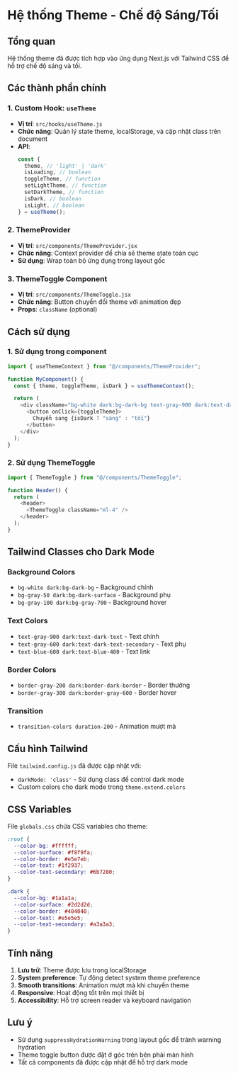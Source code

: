 # Hệ thống Theme - Chế độ Sáng/Tối

## Tổng quan

Hệ thống theme đã được tích hợp vào ứng dụng Next.js với Tailwind CSS để hỗ trợ chế độ sáng và tối.

## Các thành phần chính

### 1. Custom Hook: `useTheme`

- **Vị trí**: `src/hooks/useTheme.js`
- **Chức năng**: Quản lý state theme, localStorage, và cập nhật class trên document
- **API**:
  ```javascript
  const {
    theme, // 'light' | 'dark'
    isLoading, // boolean
    toggleTheme, // function
    setLightTheme, // function
    setDarkTheme, // function
    isDark, // boolean
    isLight, // boolean
  } = useTheme();
  ```

### 2. ThemeProvider

- **Vị trí**: `src/components/ThemeProvider.jsx`
- **Chức năng**: Context provider để chia sẻ theme state toàn cục
- **Sử dụng**: Wrap toàn bộ ứng dụng trong layout gốc

### 3. ThemeToggle Component

- **Vị trí**: `src/components/ThemeToggle.jsx`
- **Chức năng**: Button chuyển đổi theme với animation đẹp
- **Props**: `className` (optional)

## Cách sử dụng

### 1. Sử dụng trong component

```javascript
import { useThemeContext } from "@/components/ThemeProvider";

function MyComponent() {
  const { theme, toggleTheme, isDark } = useThemeContext();

  return (
    <div className="bg-white dark:bg-dark-bg text-gray-900 dark:text-dark-text">
      <button onClick={toggleTheme}>
        Chuyển sang {isDark ? "sáng" : "tối"}
      </button>
    </div>
  );
}
```

### 2. Sử dụng ThemeToggle

```javascript
import { ThemeToggle } from "@/components/ThemeToggle";

function Header() {
  return (
    <header>
      <ThemeToggle className="ml-4" />
    </header>
  );
}
```

## Tailwind Classes cho Dark Mode

### Background Colors

- `bg-white dark:bg-dark-bg` - Background chính
- `bg-gray-50 dark:bg-dark-surface` - Background phụ
- `bg-gray-100 dark:bg-gray-700` - Background hover

### Text Colors

- `text-gray-900 dark:text-dark-text` - Text chính
- `text-gray-600 dark:text-dark-text-secondary` - Text phụ
- `text-blue-600 dark:text-blue-400` - Text link

### Border Colors

- `border-gray-200 dark:border-dark-border` - Border thường
- `border-gray-300 dark:border-gray-600` - Border hover

### Transition

- `transition-colors duration-200` - Animation mượt mà

## Cấu hình Tailwind

File `tailwind.config.js` đã được cập nhật với:

- `darkMode: 'class'` - Sử dụng class để control dark mode
- Custom colors cho dark mode trong `theme.extend.colors`

## CSS Variables

File `globals.css` chứa CSS variables cho theme:

```css
:root {
  --color-bg: #ffffff;
  --color-surface: #f8f9fa;
  --color-border: #e5e7eb;
  --color-text: #1f2937;
  --color-text-secondary: #6b7280;
}

.dark {
  --color-bg: #1a1a1a;
  --color-surface: #2d2d2d;
  --color-border: #404040;
  --color-text: #e5e5e5;
  --color-text-secondary: #a3a3a3;
}
```

## Tính năng

1. **Lưu trữ**: Theme được lưu trong localStorage
2. **System preference**: Tự động detect system theme preference
3. **Smooth transitions**: Animation mượt mà khi chuyển theme
4. **Responsive**: Hoạt động tốt trên mọi thiết bị
5. **Accessibility**: Hỗ trợ screen reader và keyboard navigation

## Lưu ý

- Sử dụng `suppressHydrationWarning` trong layout gốc để tránh warning hydration
- Theme toggle button được đặt ở góc trên bên phải màn hình
- Tất cả components đã được cập nhật để hỗ trợ dark mode
